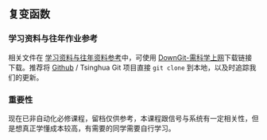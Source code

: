 ## 复变函数

### 学习资料与往年作业参考

相关文件在 [学习资料与往年资料参考](https://github.com/Open-DA/OpenDA/tree/main/A_%E5%9F%BA%E7%A1%80%E8%AF%BE%E7%A8%8B/%E5%A4%8D%E5%8F%98%E5%87%BD%E6%95%B0)中，可使用 [DownGit-需科学上网](https://tool.mkblog.cn/downgit/#/home?url=https://github.com/Open-DA/OpenDA/tree/main/A_%E5%9F%BA%E7%A1%80%E8%AF%BE%E7%A8%8B/%E5%A4%8D%E5%8F%98%E5%87%BD%E6%95%B0)下载链接下载。推荐将 [Github](https://github.com/Open-DA/OpenDA) / Tsinghua Git 项目直接 `git clone` 到本地，以及时追踪我们的更新。

### 重要性

现在已非自动化必修课程，留档仅供参考，本课程跟信号与系统有一定相关性，但是想真正学懂成本较高，有需要的同学需要自行学习。
